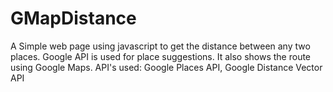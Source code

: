# GMapDistance

A Simple web page using javascript to get the distance between any two places. Google API is used for place suggestions. It also shows the route using Google Maps. 
API's used: Google Places API, Google Distance Vector API
